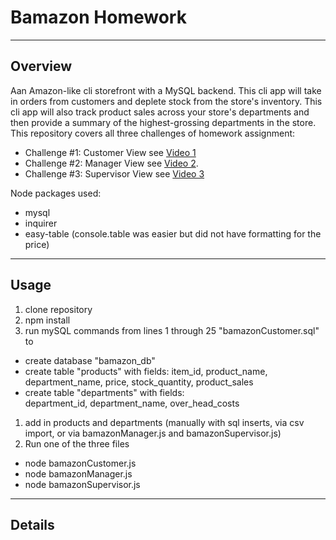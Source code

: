 # Bamazon Homework

----
## Overview
Aan Amazon-like cli storefront with a MySQL backend. This cli app will take in orders from customers and deplete stock from the store's inventory. This cli app will also track product sales across your store's departments and then provide a summary of the highest-grossing departments in the store.  This repository covers all three challenges of homework assignment:

* Challenge #1: Customer View  see [Video 1](http://en.wikipedia.org/wiki/Markdown)
* Challenge #2: Manager View  see [Video 2](http://en.wikipedia.org/wiki/Markdown). 
* Challenge #3: Supervisor View see [Video 3](http://en.wikipedia.org/wiki/Markdown)

Node packages used:

* mysql
* inquirer
* easy-table (console.table was easier but did not have formatting for the price)


----
## Usage
1. clone repository
1. npm install
1. run mySQL commands from lines 1 through 25 "bamazonCustomer.sql" to
  * create database "bamazon_db"
  * create table "products" with fields: item_id, product_name, department_name, price, stock_quantity, product_sales
  * create table "departments" with fields:  
department_id, department_name, over_head_costs

1. add in products and departments (manually with sql inserts, via csv import, or via bamazonManager.js and bamazonSupervisor.js)
1. Run one of the three files
 * node bamazonCustomer.js
 * node bamazonManager.js
 * node bamazonSupervisor.js

----
## Details



